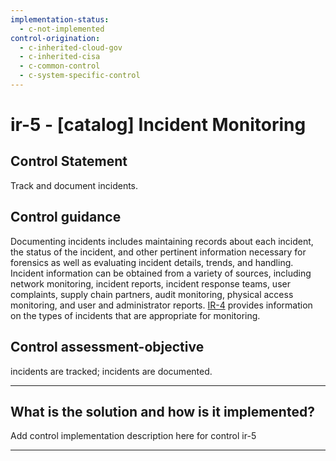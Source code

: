 ```yaml
---
implementation-status:
  - c-not-implemented
control-origination:
  - c-inherited-cloud-gov
  - c-inherited-cisa
  - c-common-control
  - c-system-specific-control
---
```


# ir-5 - \[catalog\] Incident Monitoring

## Control Statement

Track and document incidents.

## Control guidance

Documenting incidents includes maintaining records about each incident, the status of the incident, and other pertinent information necessary for forensics as well as evaluating incident details, trends, and handling. Incident information can be obtained from a variety of sources, including network monitoring, incident reports, incident response teams, user complaints, supply chain partners, audit monitoring, physical access monitoring, and user and administrator reports. [IR-4](#ir-4) provides information on the types of incidents that are appropriate for monitoring.

## Control assessment-objective

incidents are tracked;
incidents are documented.

______________________________________________________________________

## What is the solution and how is it implemented?

Add control implementation description here for control ir-5

______________________________________________________________________
